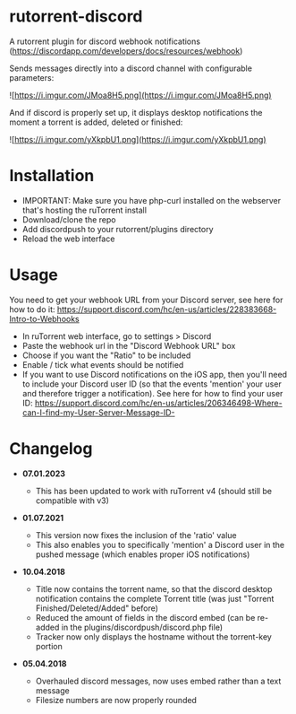 # rutorrent-discord
A rutorrent plugin for discord webhook notifications (https://discordapp.com/developers/docs/resources/webhook)

Sends messages directly into a discord channel with configurable parameters:

![https://i.imgur.com/JMoa8H5.png](https://i.imgur.com/JMoa8H5.png)

And if discord is properly set up, it displays desktop notifications the moment a torrent is added, deleted or finished:

![https://i.imgur.com/yXkpbU1.png](https://i.imgur.com/yXkpbU1.png)

# Installation

* IMPORTANT: Make sure you have php-curl installed on the webserver that's hosting the ruTorrent install
* Download/clone the repo
* Add discordpush to your rutorrent/plugins directory
* Reload the web interface

# Usage
You need to get your webhook URL from your Discord server, see here for how to do it: https://support.discord.com/hc/en-us/articles/228383668-Intro-to-Webhooks
* In ruTorrent web interface, go to settings > Discord
* Paste the webhook url in the "Discord Webhook URL" box
* Choose if you want the "Ratio" to be included
* Enable / tick what events should be notified
* If you want to use Discord notifications on the iOS app, then you'll need to include your Discord user ID (so that the events 'mention' your user and therefore trigger a notification). See here for how to find your user ID: https://support.discord.com/hc/en-us/articles/206346498-Where-can-I-find-my-User-Server-Message-ID-

# Changelog
* **07.01.2023**
  * This has been updated to work with ruTorrent v4 (should still be compatible with v3)
  
* **01.07.2021**
  * This version now fixes the inclusion of the 'ratio' value
  * This also enables you to specifically 'mention' a Discord user in the pushed message (which enables proper iOS notifications)

* **10.04.2018**
  * Title now contains the torrent name, so that the discord desktop notification contains the complete Torrent title (was just "Torrent Finished/Deleted/Added" before)
  * Reduced the amount of fields in the discord embed (can be re-added in the plugins/discordpush/discord.php file)
  * Tracker now only displays the hostname without the torrent-key portion

* **05.04.2018**
  * Overhauled discord messages, now uses embed rather than a text message
  * Filesize numbers are now properly rounded
